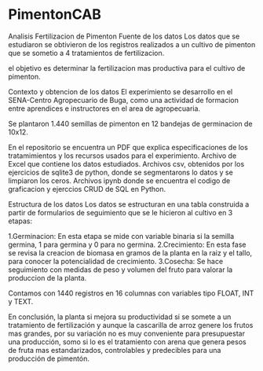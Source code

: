 # PimentonCAB
Analisis Fertilizacion de Pimenton
Fuente de los datos Los datos que se estudiaron se obtivieron de los registros realizados a un cultivo de pimenton que se sometio a 4 tratamientos de fertilizacion.

el objetivo es determinar la fertilizacion mas productiva para el cultivo de pimenton.

Contexto y obtencion de los datos 
El experimiento se desarrollo en el SENA-Centro Agropecuario de Buga, como una actividad de formacion entre aprendices e instructores en el area de agropecuaria.

Se plantaron 1.440 semillas de pimenton en 12 bandejas de germinacion de 10x12.

En el repositorio se encuentra un PDF que explica especificaciones de los tratamimientos y los recursos usados para el experimiento.
Archivo de Excel que contiene los datos estudiados.
Archivos csv, obtenidos por los ejercicios de sqlite3 de python, donde se segmentarons lo datos y se limpiaron los ceros.
Archivos ipynb donde se encuentra el codigo de graficacion y ejerccios CRUD de SQL en Python.

Estructura de los datos 
Los datos se estructuran en una tabla construida a partir de formularios de seguimiento que se le hicieron al cultivo en 3 etapas:

1.Germinacion: En esta etapa se mide con variable binaria si la semilla germina, 1 para germina y 0 para no germina.
2.Crecimiento: En esta fase se revisa la creacion de biomasa en gramos de la planta en la raiz y el tallo, para conocer la potencialidad de crecimiento.
3.Cosecha: Se hace seguimiento con medidas de peso y volumen del fruto para valorar la produccion de la planta.

Contamos con 1440 registros en 16 columnas con variables tipo FLOAT, INT y TEXT. 

En conclusión, la planta si mejora su productividad si se somete a un tratamiento de fertilización y aunque la cascarilla de arroz genere los frutos mas grandes, por su variación no es muy conveniente para presupuestar una producción, somo si lo es el tratamiento con arena que genera pesos de fruta mas estandarizados, controlables y predecibles para una producción de pimentón.
